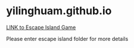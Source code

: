 # yilinghuam.github.io

[LINK to Escape Island Game](https://yilinghuam.github.io)

Please enter escape island folder for more details
